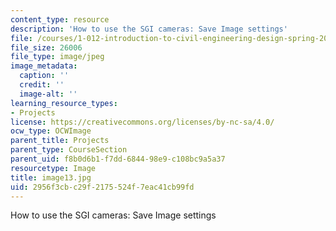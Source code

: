 ```yaml
---
content_type: resource
description: 'How to use the SGI cameras: Save Image settings'
file: /courses/1-012-introduction-to-civil-engineering-design-spring-2002/2956f3cbc29f2175524f7eac41cb99fd_image13.jpg
file_size: 26006
file_type: image/jpeg
image_metadata:
  caption: ''
  credit: ''
  image-alt: ''
learning_resource_types:
- Projects
license: https://creativecommons.org/licenses/by-nc-sa/4.0/
ocw_type: OCWImage
parent_title: Projects
parent_type: CourseSection
parent_uid: f8b0d6b1-f7dd-6844-98e9-c108bc9a5a37
resourcetype: Image
title: image13.jpg
uid: 2956f3cb-c29f-2175-524f-7eac41cb99fd
---
```

How to use the SGI cameras: Save Image settings